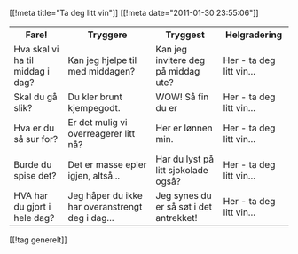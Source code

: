 [[!meta  title="Ta deg litt vin"]]
[[!meta  date="2011-01-30 23:55:06"]]
<table cellpadding="10" cellspacing="10" width="100%">
<tr>
	<th>Fare!</th>
	<th>Tryggere</th>
	<th>Tryggest</th>
	<th>Helgradering</th>
</tr>
<tr>
	<td>Hva skal vi ha til middag i dag?</td>
	<td>Kan jeg hjelpe til med middagen?</td>
	<td>Kan jeg invitere deg på middag ute?</td>
	<td>Her - ta deg litt vin...</td>
</tr>
<tr>
	<td>Skal du gå slik?</td>
	<td>Du kler brunt kjempegodt.</td>
	<td>WOW! Så fin du er</td>
	<td>Her - ta deg litt vin...</td>
</tr>
<tr>
	<td>Hva er du så sur for?</td>
	<td>Er det mulig vi overreagerer litt nå?</td>
	<td>Her er lønnen min.</td>
	<td>Her - ta deg litt vin...</td>
</tr>
<tr>
	<td>Burde du spise det?</td>
	<td>Det er masse epler igjen, altså...</td>
	<td>Har du lyst på litt sjokolade også?</td>
	<td>Her - ta deg litt vin...</td>
</tr>
<tr>
	<td>HVA har du gjort i hele dag?</td>
	<td>Jeg håper du ikke har overanstrengt deg i dag...</td>
	<td>Jeg synes du er så søt i det antrekket!</td>
	<td>Her - ta deg litt vin...</td>
</tr>
</table>

[[!tag  generelt]]